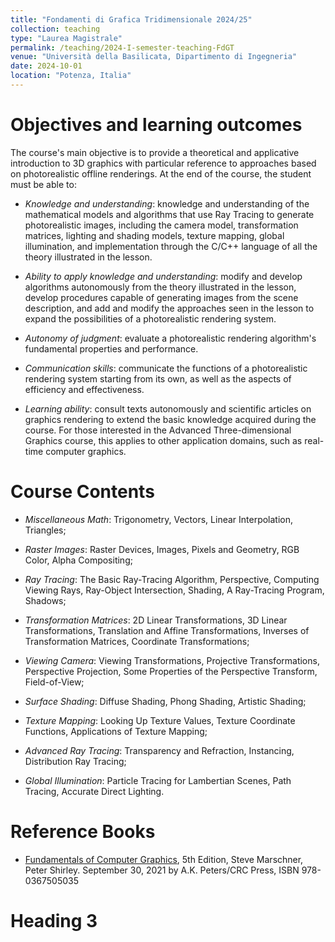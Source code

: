 ```yaml
---
title: "Fondamenti di Grafica Tridimensionale 2024/25"
collection: teaching
type: "Laurea Magistrale"
permalink: /teaching/2024-I-semester-teaching-FdGT
venue: "Università della Basilicata, Dipartimento di Ingegneria"
date: 2024-10-01
location: "Potenza, Italia"
---
```


Objectives and learning outcomes
======
The course's main objective is to provide a theoretical and applicative introduction to 3D graphics with particular reference to approaches based on photorealistic offline renderings. At the end of the course, the student must be able to:

- *Knowledge and understanding*: knowledge and understanding of the mathematical models and algorithms that use Ray Tracing to generate photorealistic images, including the camera model, transformation matrices, lighting and shading models, texture mapping, global illumination, and implementation through the C/C++ language of all the theory illustrated in the lesson.

- *Ability to apply knowledge and understanding*: modify and develop algorithms autonomously from the theory illustrated in the lesson, develop procedures capable of generating images from the scene description, and add and modify the approaches seen in the lesson to expand the possibilities of a photorealistic rendering system.

- *Autonomy of judgment*: evaluate a photorealistic rendering algorithm's fundamental properties and performance.

- *Communication skills*: communicate the functions of a photorealistic rendering system starting from its own, as well as the aspects of efficiency and effectiveness.

- *Learning ability*: consult texts autonomously and scientific articles on graphics rendering to extend the basic knowledge acquired during the course. For those interested in the Advanced Three-dimensional Graphics course, this applies to other application domains, such as real-time computer graphics.

Course Contents
======
- *Miscellaneous Math*: Trigonometry, Vectors, Linear Interpolation, Triangles;

- *Raster Images*: Raster Devices, Images, Pixels and Geometry, RGB Color, Alpha Compositing;

- *Ray Tracing*: The Basic Ray-Tracing Algorithm, Perspective, Computing Viewing Rays, Ray-Object Intersection, Shading, A Ray-Tracing Program, Shadows;

- *Transformation Matrices*: 2D Linear Transformations, 3D Linear Transformations, Translation and Affine Transformations, Inverses of Transformation Matrices, Coordinate Transformations;

- *Viewing Camera*: Viewing Transformations, Projective Transformations, Perspective Projection, Some Properties of the Perspective Transform, Field-of-View;

- *Surface Shading*: Diffuse Shading, Phong Shading, Artistic Shading;

- *Texture Mapping*: Looking Up Texture Values, Texture Coordinate Functions, Applications of Texture Mapping;

- *Advanced Ray Tracing*: Transparency and Refraction, Instancing, Distribution Ray Tracing;

- *Global Illumination*: Particle Tracing for Lambertian Scenes, Path Tracing, Accurate Direct Lighting.

Reference Books
======
- [Fundamentals of Computer Graphics](https://www.routledge.com/Fundamentals-of-Computer-Graphics/Marschner-Shirley/p/book/9780367505035?srsltid=AfmBOooeuF0Al8xjopjwB8Kdh_BAR3wIrFWnSVfSaOOIxtHgHI7u_WrO), 5th Edition, Steve Marschner, Peter Shirley. September 30, 2021 by A.K. Peters/CRC Press, ISBN 978-0367505035



Heading 3
======
